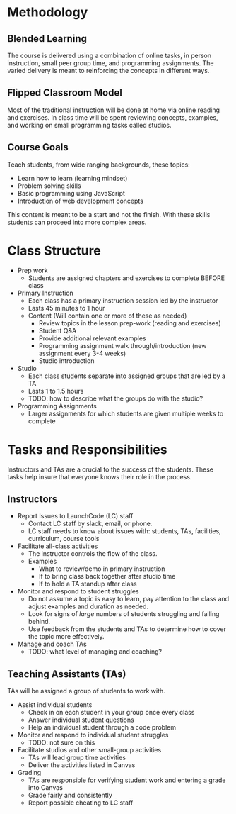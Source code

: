 # Methodology

## Blended Learning
The course is delivered using a combination of online tasks, in person instruction, small peer group time, and programming assignments. The varied delivery is meant to reinforcing the concepts in different ways.

## Flipped Classroom Model
Most of the traditional instruction will be done at home via online reading and exercises. In class time will be spent reviewing concepts, examples, and working on small programming tasks called studios.

## Course Goals
Teach students, from wide ranging backgrounds, these topics:
* Learn how to learn (learning mindset)
* Problem solving skills
* Basic programming using JavaScript
* Introduction of web development concepts

This content is meant to be a start and not the finish. With these skills students can proceed into more complex areas.

# Class Structure
* Prep work
  * Students are assigned chapters and exercises to complete BEFORE class
* Primary Instruction
  * Each class has a primary instruction session led by the instructor
  * Lasts 45 minutes to 1 hour
  * Content (Will contain one or more of these as needed)
    * Review topics in the lesson prep-work (reading and exercises)
    * Student Q&A
    * Provide additional relevant examples
    * Programming assignment walk through/introduction (new assignment every 3-4 weeks)
    * Studio introduction
* Studio
  * Each class students separate into assigned groups that are led by a TA
  * Lasts 1 to 1.5 hours
  * TODO: how to describe what the groups do with the studio?
* Programming Assignments
  * Larger assignments for which students are given multiple weeks to complete

# Tasks and Responsibilities
Instructors and TAs are a crucial to the success of the students. These tasks help insure that everyone knows
their role in the process.

## Instructors
* Report Issues to LaunchCode (LC) staff
  * Contact LC staff by slack, email, or phone.
  * LC staff needs to know about issues with: students, TAs, facilities, curriculum, course tools
* Facilitate all-class activities
  * The instructor controls the flow of the class.
  * Examples
    * What to review/demo in primary instruction
    * If to bring class back together after studio time
    * If to hold a TA standup after class
* Monitor and respond to student struggles
  * Do not assume a topic is easy to learn, pay attention to the class and adjust examples and duration as needed.
  * Look for signs of *large* numbers of students struggling and falling behind.
  * Use feedback from the students and TAs to determine how to cover the topic more effectively.
* Manage and coach TAs
  * TODO: what level of managing and coaching?

## Teaching Assistants (TAs)
TAs will be assigned a group of students to work with.
* Assist individual students
  * Check in on each student in your group once every class
  * Answer individual student questions
  * Help an individual student through a code problem
* Monitor and respond to individual student struggles
  * TODO: not sure on this
* Facilitate studios and other small-group activities
  * TAs will lead group time activities
  * Deliver the activities listed in Canvas
* Grading
  * TAs are responsible for verifying student work and entering a grade into Canvas
  * Grade fairly and consistently
  * Report possible cheating to LC staff


